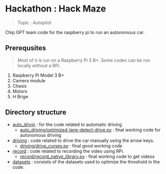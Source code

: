 # Hackathon : Hack Maze

> Topic : Autopilot

Chip GPT team code for the raspberry pi to run an autonomous car.

## Prerequsites

> Most of it is run on a Raspberry Pi 3 B+. Some codes can be run locally without a RPi.

1. Raspberry Pi Model 3 B+
1. Camera module
1. Chasis
1. Motors
1. H Brige

## Directory structure

- [auto_drivin](./auto_driving/) : for the code related to automatic driving
    - [auto_driving/optimized-lane-detect-drive.py](./auto_driving/optimized-lane-detect-drive.py) : final working code for autonomous driving
- [driving](./driving/) : code related to drive the car manually using the arrow keys.
    - [driving/drive_curses.py](./driving/drive_curses.py) : final good working code
- [record](./record/) : code related to recording the video using RPi.
    - [record/record_native_library.py](./record/record_native_library.py) : final working code to get videos
- [datasets](./datasets/) : consists of the datasets used to optimize the threshold in the code.